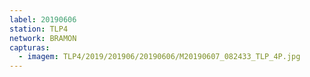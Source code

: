```yaml
---
label: 20190606
station: TLP4
network: BRAMON
capturas:
  - imagem: TLP4/2019/201906/20190606/M20190607_082433_TLP_4P.jpg
---
```

